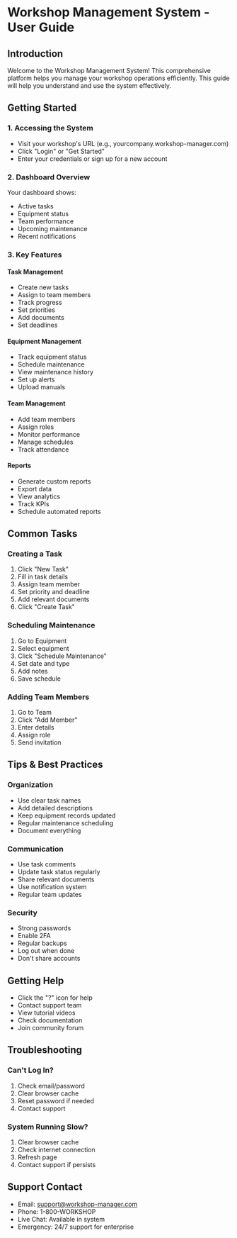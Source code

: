 # Workshop Management System - User Guide

## Introduction
Welcome to the Workshop Management System! This comprehensive platform helps you manage your workshop operations efficiently. This guide will help you understand and use the system effectively.

## Getting Started

### 1. Accessing the System
- Visit your workshop's URL (e.g., yourcompany.workshop-manager.com)
- Click "Login" or "Get Started"
- Enter your credentials or sign up for a new account

### 2. Dashboard Overview
Your dashboard shows:
- Active tasks
- Equipment status
- Team performance
- Upcoming maintenance
- Recent notifications

### 3. Key Features

#### Task Management
- Create new tasks
- Assign to team members
- Track progress
- Set priorities
- Add documents
- Set deadlines

#### Equipment Management
- Track equipment status
- Schedule maintenance
- View maintenance history
- Set up alerts
- Upload manuals

#### Team Management
- Add team members
- Assign roles
- Monitor performance
- Manage schedules
- Track attendance

#### Reports
- Generate custom reports
- Export data
- View analytics
- Track KPIs
- Schedule automated reports

## Common Tasks

### Creating a Task
1. Click "New Task"
2. Fill in task details
3. Assign team member
4. Set priority and deadline
5. Add relevant documents
6. Click "Create Task"

### Scheduling Maintenance
1. Go to Equipment
2. Select equipment
3. Click "Schedule Maintenance"
4. Set date and type
5. Add notes
6. Save schedule

### Adding Team Members
1. Go to Team
2. Click "Add Member"
3. Enter details
4. Assign role
5. Send invitation

## Tips & Best Practices

### Organization
- Use clear task names
- Add detailed descriptions
- Keep equipment records updated
- Regular maintenance scheduling
- Document everything

### Communication
- Use task comments
- Update task status regularly
- Share relevant documents
- Use notification system
- Regular team updates

### Security
- Strong passwords
- Enable 2FA
- Regular backups
- Log out when done
- Don't share accounts

## Getting Help
- Click the "?" icon for help
- Contact support team
- View tutorial videos
- Check documentation
- Join community forum

## Troubleshooting

### Can't Log In?
1. Check email/password
2. Clear browser cache
3. Reset password if needed
4. Contact support

### System Running Slow?
1. Clear browser cache
2. Check internet connection
3. Refresh page
4. Contact support if persists

## Support Contact
- Email: support@workshop-manager.com
- Phone: 1-800-WORKSHOP
- Live Chat: Available in system
- Emergency: 24/7 support for enterprise